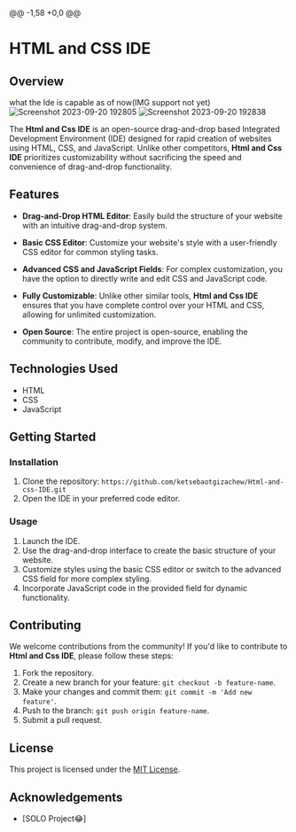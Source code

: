 @@ -1,58 +0,0 @@
# HTML and CSS IDE

## Overview
what the Ide is capable as of now(IMG support not yet)
![Screenshot 2023-09-20 192805](https://github.com/ketsebaotgizachew/Codecraft/assets/112580228/3b69bcaa-468a-4f3c-ba5b-ff0a90f08713)
![Screenshot 2023-09-20 192838](https://github.com/ketsebaotgizachew/Codecraft/assets/112580228/39b9263e-1865-4056-b00d-ad2cf83ad13e)

The **Html and Css IDE** is an open-source drag-and-drop based Integrated Development Environment (IDE) designed for rapid creation of websites using HTML, CSS, and JavaScript. Unlike other competitors, **Html and Css IDE** prioritizes customizability without sacrificing the speed and convenience of drag-and-drop functionality.

## Features

- **Drag-and-Drop HTML Editor**: Easily build the structure of your website with an intuitive drag-and-drop system.

- **Basic CSS Editor**: Customize your website's style with a user-friendly CSS editor for common styling tasks.

- **Advanced CSS and JavaScript Fields**: For complex customization, you have the option to directly write and edit CSS and JavaScript code.

- **Fully Customizable**: Unlike other similar tools, **Html and Css IDE** ensures that you have complete control over your HTML and CSS, allowing for unlimited customization.

- **Open Source**: The entire project is open-source, enabling the community to contribute, modify, and improve the IDE.

## Technologies Used

- HTML
- CSS
- JavaScript

## Getting Started

### Installation

1. Clone the repository: `https://github.com/ketsebaotgizachew/Html-and-css-IDE.git`
2. Open the IDE in your preferred code editor.

### Usage

1. Launch the IDE.
2. Use the drag-and-drop interface to create the basic structure of your website.
3. Customize styles using the basic CSS editor or switch to the advanced CSS field for more complex styling.
4. Incorporate JavaScript code in the provided field for dynamic functionality.

## Contributing

We welcome contributions from the community! If you'd like to contribute to **Html and Css IDE**, please follow these steps:

1. Fork the repository.
2. Create a new branch for your feature: `git checkout -b feature-name`.
3. Make your changes and commit them: `git commit -m 'Add new feature'`.
4. Push to the branch: `git push origin feature-name`.
5. Submit a pull request.

## License

This project is licensed under the [MIT License](LICENSE.md).

## Acknowledgements

- [SOLO Project😂]
